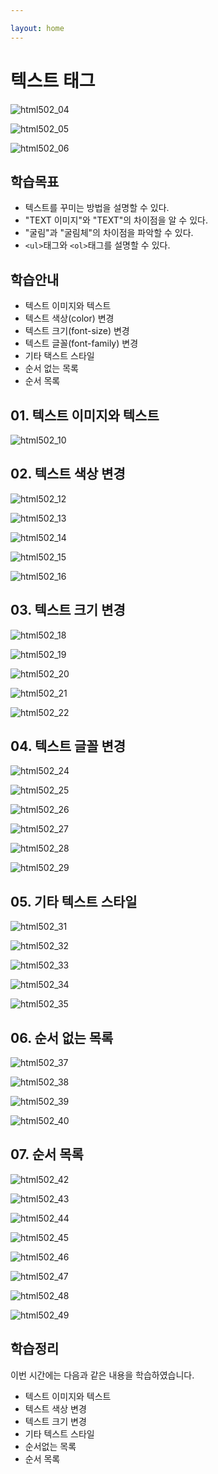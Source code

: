 ```yaml
---

layout: home
---
```


# 텍스트 태그











![html502_04](./img/html502_04.png)

![html502_05](./img/html502_05.png)

![html502_06](./img/html502_06.png)



## 학습목표

* 텍스트를 꾸미는 방법을 설명할 수 있다.
* "TEXT 이미지"와 "TEXT"의 차이점을 알 수 있다.
* "굴림"과 "굴림체"의 차이점을 파악할 수 있다.
* `<ul>`태그와 `<ol>`태그를 설명할 수 있다.





## 학습안내

* 텍스트 이미지와 텍스트
* 텍스트 색상(color) 변경
* 텍스트 크기(font-size) 변경
* 텍스트 글꼴(font-family) 변경
* 기타 택스트 스타일
* 순서 없는 목록
* 순서 목록





## 01. 텍스트 이미지와 텍스트





![html502_10](./img/html502_10.png)

## 02. 텍스트 색상 변경





![html502_12](./img/html502_12.png)

![html502_13](./img/html502_13.png)

![html502_14](./img/html502_14.png)

![html502_15](./img/html502_15.png)

![html502_16](./img/html502_16.png)



## 03. 텍스트 크기 변경





![html502_18](./img/html502_18.png)

![html502_19](./img/html502_19.png)

![html502_20](./img/html502_20.png)

![html502_21](./img/html502_21.png)

![html502_22](./img/html502_22.png)

## 04. 텍스트 글꼴 변경





![html502_24](./img/html502_24.png)

![html502_25](./img/html502_25.png)

![html502_26](./img/html502_26.png)

![html502_27](./img/html502_27.png)

![html502_28](./img/html502_28.png)

![html502_29](./img/html502_29.png)

## 05. 기타 텍스트 스타일





![html502_31](./img/html502_31.png)

![html502_32](./img/html502_32.png)

![html502_33](./img/html502_33.png)

![html502_34](./img/html502_34.png)

![html502_35](./img/html502_35.png)

## 06. 순서 없는 목록





![html502_37](./img/html502_37.png)

![html502_38](./img/html502_38.png)

![html502_39](./img/html502_39.png)

![html502_40](./img/html502_40.png)

## 07. 순서 목록





![html502_42](./img/html502_42.png)

![html502_43](./img/html502_43.png)

![html502_44](./img/html502_44.png)

![html502_45](./img/html502_45.png)

![html502_46](./img/html502_46.png)

![html502_47](./img/html502_47.png)

![html502_48](./img/html502_48.png)

![html502_49](./img/html502_49.png)



## 학습정리

이번 시간에는 다음과 같은 내용을 학습하였습니다.

* 텍스트 이미지와 텍스트
* 텍스트 색상 변경
* 텍스트 크기 변경
* 기타 텍스트 스타일
* 순서없는 목록
* 순서 목록











